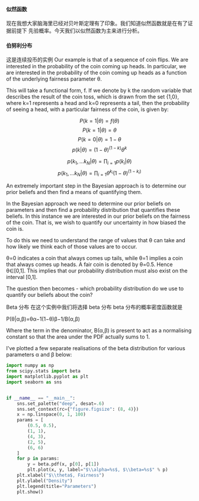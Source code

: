 #### 似然函数

现在我想大家脑海里已经对贝叶斯定理有了印象。我们知道似然函数就是在有了证据前提下 先验概率。今天我们以似然函数为主来进行分析。

#### 伯努利分布
这是连续投币的实例
Our example is that of a sequence of coin flips. We are interested in the probability of the coin coming up heads. In particular, we are interested in the probability of the coin coming up heads as a function of the underlying fairness parameter θ.

This will take a functional form, f. If we denote by k the random variable that describes the result of the coin toss, which is drawn from the set {1,0}, where k=1 represents a head and k=0 represents a tail, then the probability of seeing a head, with a particular fairness of the coin, is given by:

$$P(k=1|\theta) = f(\theta)$$
$$P(k=1|\theta) = \theta$$
$$P(k=0|\theta) = 1 - \theta$$
$$p(k|\theta) = (1-\theta)^{(1 - k)}\theta^k$$

$$p({k_1,\dots k_N}|\theta) = \prod_{i=1} p(k_i|\theta)$$
$$p({k_1,\dots k_N}|\theta) = \prod_{i=1} \theta^{k_i}(1 - \theta)^{(1 - k_i)}$$

An extremely important step in the Bayesian approach is to determine our prior beliefs and then find a means of quantifying them.

In the Bayesian approach we need to determine our prior beliefs on parameters and then find a probability distribution that quantifies these beliefs.
In this instance we are interested in our prior beliefs on the fairness of the coin. That is, we wish to quantify our uncertainty in how biased the coin is.

To do this we need to understand the range of values that θ can take and how likely we think each of those values are to occur.

θ=0 indicates a coin that always comes up tails, while θ=1 implies a coin that always comes up heads. A fair coin is denoted by θ=0.5. Hence θ∈[0,1]. This implies that our probability distribution must also exist on the interval [0,1].

The question then becomes - which probability distribution do we use to quantify our beliefs about the coin?

Beta 分布
在这个实例中我们将选择 beta 分布 beta 分布的概率密度函数就是

P(θ|α,β)=θα−1(1−θ)β−1/B(α,β)

Where the term in the denominator, B(α,β) is present to act as a normalising constant so that the area under the PDF actually sums to 1.

I've plotted a few separate realisations of the beta distribution for various parameters α and β below:
```python
import numpy as np
from scipy.stats import beta
import matplotlib.pyplot as plt
import seaborn as sns


if __name__ == "__main__":
    sns.set_palette("deep", desat=.6)
    sns.set_context(rc={"figure.figsize": (8, 4)})
    x = np.linspace(0, 1, 100)
    params = [
        (0.5, 0.5),
        (1, 1),
        (4, 3),
        (2, 5),
        (6, 6)
    ]
    for p in params:
        y = beta.pdf(x, p[0], p[1])
        plt.plot(x, y, label="$\\alpha=%s$, $\\beta=%s$" % p)
    plt.xlabel("$\\theta$, Fairness")
    plt.ylabel("Density")
    plt.legend(title="Parameters")
    plt.show()
```
